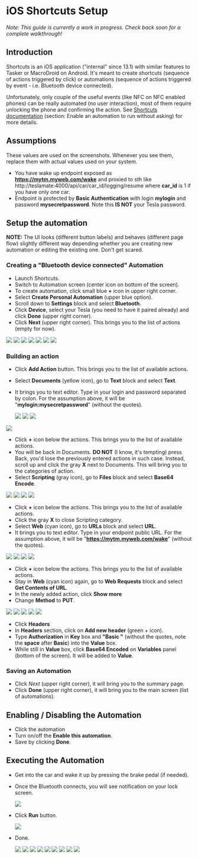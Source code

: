 # iOS Shortcuts Setup

*Note: This guide is currently a work in progress. Check back soon for a complete walkthrough!*

## Introduction

Shortcuts is an iOS application ("internal" since 13.1) with similar features to Tasker or MacroDroid on Android. It's meant to create shortcuts (sequence of actions triggered by click) or automations (sequence of actions triggered by event - i.e. Bluetooth device connected). 

Unfortunately, only couple of the useful events (like NFC on NFC enabled phones) can be really automated (no user interaction), most of them require unlocking the phone and confirming the action. See [Shortcuts documentation](https://support.apple.com/guide/shortcuts/enable-or-disable-a-personal-automation-apd602971e63/ios) (section: Enable an automation to run without asking) for more details.

## Assumptions

These values are used on the screenshots. Whenever you see them, replace them with actual values used on your system.
 * You have wake up endpoint exposed as **https://mytm.myweb.com/wake** and proxied to sth like http://teslamate:4000/api/car/car_id/logging/resume where **car_id** is 1 if you have only one car.
 * Endpoint is protected by **Basic Authentication** with login **mylogin** and password **mysecretpassword**. Note this **IS NOT** your Tesla password.

## Setup the automation

**NOTE:** The UI looks (different button labels) and behaves (different page flow) slightly different way depending whether you are creating new automation or editing the existing one. Don't get scared.

### Creating a "Bluetooth device connected" Automation

 * Launch Shortcuts. 
 * Switch to Automation screen (center icon on bottom of the screen).
 * To create automation, click small blue **+** icon in upper right corner.
 * Select **Create Personal Automation** (upper blue option).
 * Scroll down to **Settings** block and select **Bluetooth**.
 * Click **Device**, select your Tesla (you need to have it paired already) and click **Done** (upper right corner).
 * Click **Next** (upper right corner). This brings you to the list of actions (empty for now).

<img src="../images/shortcuts/create_00_home.png" /> <img src="../images/shortcuts/create_01_aut_home.png" /> <img src="../images/shortcuts/create_02_new_automation_type.png" />
<img src="../images/shortcuts/create_03_triggering_event.png" /> <img src="../images/shortcuts/create_04_bluetooth.png" /> <img src="../images/shortcuts/create_05_bluetooth_device.png" /> 
<img src="../images/shortcuts/create_06_bluetooth_selected.png" />


### Building an action

 * Click **Add Action** button. This brings you to the list of available actions.
 * Select **Documents** (yellow icon), go to **Text** block and select **Text**.
 * It brings you to text editor. Type in your login and password separated by colon. For the assumption above, it will be "**mylogin:mysecretpassword**" (without the quotes).
 
   <img src="../images/shortcuts/create_07_add_action.png" />    <img src="../images/shortcuts/create_08_action_categories.png" />    <img src="../images/shortcuts/create_09_docs_text.png" />
<img src="../images/shortcuts/create_10_text_edit.png" />

 * Click **+** icon below the actions. This brings you to the list of available actions.
 * You will be back in Documents. **DO NOT** (I know, it's tempting) press Back, you'd lose the previously entered actions in such case. Instead, scroll up and click the gray **X** next to Documents. This will bring you to the categories of action.
 * Select **Scripting** (gray icon), go to **Files** block and select **Base64 Encode**.

<img src="../images/shortcuts/create_11_text_edit_filled.png" /> <img src="../images/shortcuts/create_12_documents_close.png" /> <img src="../images/shortcuts/create_13_action_categories.png" />
<img src="../images/shortcuts/create_14_scripting_enc.png" />

 * Click **+** icon below the actions. This brings you to the list of available actions.
 * Click the gray **X** to close Scripting category.
 * Select **Web** (cyan icon), go to **URLs** block and select **URL**.
 * It brings you to text editor. Type in your endpoint public URL. For the assumption above, it will be "**https://mytm.myweb.com/wake**" (without the quotes).
 
<img src="../images/shortcuts/create_15_enc_added.png" /> <img src="../images/shortcuts/create_16_scripting_close.png" /> <img src="../images/shortcuts/create_17_action_categories.png" />
<img src="../images/shortcuts/create_17_url.png" /> 
 
 * Click **+** icon below the actions. This brings you to the list of available actions.
 * Stay in **Web** (cyan icon) again, go to **Web Requests** block and select **Get Contents of URL**.
 * In the newly added action, click **Show more**
 * Change **Method** to **PUT**.
 
<img src="../images/shortcuts/create_18_url_edit.png" /> <img src="../images/shortcuts/create_19_url_contents.png" /> <img src="../images/shortcuts/create_20_url_contents_added.png" />
<img src="../images/shortcuts/create_21_show_more.png" /> <img src="../images/shortcuts/create_22_method.png" />
 
 * Click **Headers**
 * In **Headers** section, click on **Add new header** (green + icon).
 * Type **Authorization** in **Key** box and **"Basic "** (without the quotes, note the **space** after **Basic**) into the **Value** box.
 * While still in **Value** box, click **Base64 Encoded** on **Variables** panel (bottom of the screen). It will be added to **Value**.

### Saving an Automation

 * Click *Next* (upper right corner), it will bring you to the summary page.
 * Click **Done** (upper right corner), it will bring you to the main screen (list of automations).

## Enabling / Disabling the Automation
 * Click the automation
 * Turn on/off the **Enable this automation**.
 * Save by clicking **Done**.
 
## Executing the Automation

 * Get into the car and wake it up by pressing the brake pedal (if needed).
 * Once the Bluetooth connects, you will see notification on your lock screen.
 
   <img src="../images/shortcuts/run_00_notification.png" />
   
 * Click **Run** button.
 
   <img src="../images/shortcuts/run_01_run.png" />
   
 * Done. 

   <img src="../images/shortcuts/create_23_headers.png" />
   <img src="../images/shortcuts/create_24_headers_add.png" />
   <img src="../images/shortcuts/create_25_headers_values.png" />
   <img src="../images/shortcuts/create_26_headers_values_var.png" />
   <img src="../images/shortcuts/create_27_contents_filled.png" />
   <img src="../images/shortcuts/create_28_automation_detail.png" />
   <img src="../images/shortcuts/create_29_automation_list.png" />
   <img src="../images/shortcuts/edit_01_automation_detail.png" />
   <img src="../images/shortcuts/edit_02_edit_actions.png" />
